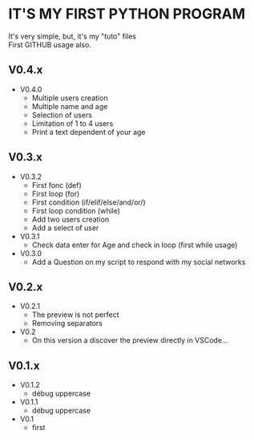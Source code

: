 # IT'S MY FIRST PYTHON PROGRAM
It's very simple, but, it's my "tuto" files  
First GITHUB usage also.

## V0.4.x
- V0.4.0
    - Multiple users creation
    - Multiple name and age
    - Selection of users
    - Limitation of 1 to 4 users
    - Print a text dependent of your age
    
## V0.3.x
- V0.3.2
    - First fonc (def)
    - First loop (for)
    - First condition (if/elif/else/and/or/)
    - First loop condition (while)
    - Add two users creation
    - Add a select of user
- V0.3.1
    - Check data enter for Age and check in loop (first while usage)
- V0.3.0
    - Add a Question on my script to respond with my social networks

## V0.2.x
- V0.2.1 
    - The preview is not perfect 
    - Removing separators
- V0.2 
    - On this version a discover the preview directly in VSCode...

## V0.1.x
- V0.1.2 
    - débug uppercase
- V0.1.1 
    - débug uppercase
- V0.1 
    - first
